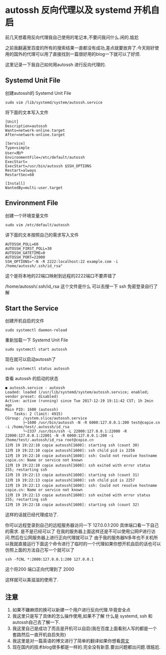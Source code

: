 # autossh 反向代理以及 systemd 开机自启

前几天想着用反向代理我自己使用的笔记本,不要问我问什么.闲的.尴尬

之前我翻遍里百度的所有的搜索结果一直都没有成功,差点就要放弃了.今天刚好使用的国外的代理可以用了直接找到一篇很好用的blog一下就可以了好烦.

这里记录一下我自己如何用autossh 进行反向代理的.

## Systemd Unit File

创建autossh的 Systemd Unit File

    sudo vim /lib/systemd/system/autossh.service

将下面的文本写入文件

    [Unit]
    Description=autossh
    Wants=network-online.target
    After=network-online.target

    [Service]
    Type=simple
    User=用户
    EnvironmentFile=/etc/default/autossh
    ExecStart=
    ExecStart=/usr/bin/autossh $SSH_OPTIONS
    Restart=always
    RestartSec=60

    [Install]
    WantedBy=multi-user.target

## Environment File

创建一个环境变量文件

    sudo vim /etc/default/autossh

讲下面的文本按照自己的需求写入文件

    AUTOSSH_POLL=60
    AUTOSSH_FIRST_POLL=30
    AUTOSSH_GATETIME=0
    AUTOSSH_PORT=22000
    SSH_OPTIONS="-N -R 2222:localhost:22 example.com -i /home/autossh/.ssh/id_rsa"

这个是将本地的22端口映射到远程的2222端口不要弄错了

/home/autossh/.ssh/id_rsa 这个文件是什么 可以去搜一下 ssh 免密登录自行了解

## Start the Service

创建开机自启的文件

    sudo systemctl daemon-reload

重新加载一下 Systemd Unit File

    sudo systemctl start autossh

现在就可以启动autossh了

    sudo systemctl status autossh

查看 autossh 的启动的状态

    ● autossh.service - autossh
    Loaded: loaded (/usr/lib/systemd/system/autossh.service; enabled; vendor preset: disabled)
    Active: active (running) since Tue 2017-12-19 19:11:42 CST; 1h 2min ago
    Main PID: 1600 (autossh)
        Tasks: 2 (limit: 4915)
    CGroup: /system.slice/autossh.service                                                                                                 
            ├─1600 /usr/bin/autossh -N -R 6000:127.0.0.1:200 test@copie.cn -i /home/test/.autossh/id_rsa                                   
            └─2337 /usr/bin/ssh -L 22000:127.0.0.1:22000 -R 22000:127.0.0.1:22001 -N -R 6000:127.0.0.1:200 -i /home/test/.autossh/id_rsa root@copie.cn                                                                                                         
    12月 19 19:22:10 copie autossh[1600]: starting ssh (count 30)                                                     
    12月 19 19:22:10 copie autossh[1600]: ssh child pid is 2256                                                                           
    12月 19 19:22:10 copie autossh[1600]: ssh: Could not resolve hostname copie.cn: Name or service not known                       
    12月 19 19:22:10 copie autossh[1600]: ssh exited with error status 255; restarting ssh                                
    12月 19 19:22:13 copie autossh[1600]: starting ssh (count 31)                              
    12月 19 19:22:13 copie autossh[1600]: ssh child pid is 2257
    12月 19 19:22:13 copie autossh[1600]: ssh: Could not resolve hostname copie.cn: Name or service not known
    12月 19 19:22:13 copie autossh[1600]: ssh exited with error status 255; restarting ssh
    12月 19 19:22:18 copie autossh[1600]: starting ssh (count 32)                                                                         

这样的话就已经代理成功了.

你可以远程登录到自己的远程服务器访问一下 127.0.0.1:200 具体端口看一下自己的需求. 是不是已经可以了
在我的服务器上面这样还是不可以使用公网IP进行访问.然后在公网服务器上进行正向代理就可以了
由于我的服务器N多年也不关机所以我就直接运行下面这个命令进行了临时的一个代理如果你想开机自启的话也可以仿照上面的方法自己写一个就可以了

    ssh -fCNL *:2000:127.0.0.1:200 127.0.0.1

这个将200 端口正向代理到了 2000

这样就可以美滋滋的使用了.

## 注意

1. 如果不嫌麻烦的换可以新建一个用户进行反向代理.毕竟安全点
2. 我这里只是写了具体的怎么操作使用,如果不了解 什么是 systemd, ssh 和 autossh自己去了解一下.
3. 我这里自己是成功了而且是开机可以自启(我在百度上面看别人写的都是一个套路然后一直开机自启失败)
4. 我这里是对一篇英语的博文进行了简单的翻译如果你想看[原文](http://logan.tw/posts/2015/11/15/autossh-and-systemd-service/)
5. 现在国内的技术blog很多都是一样的.完全没有新意.要出问题都出问题.很尴尬.

